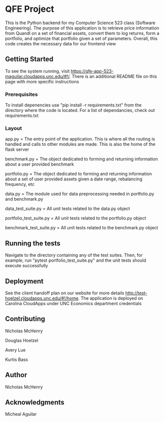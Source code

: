 # QFE Project

This is the Python backend for my Computer Science 523 class (Software Engineering). The purpose of this application is to retrieve price information from Quandl on a set of financial assets, convert them to log returns, form a portfolio, and optimize that portfolio given a set of parameters. Overall, this code creates the necessary data for our frontend view

## Getting Started

To see the system running, visit https://qfe-app-523-maguilar.cloudapps.unc.edu/#!/. There is an additional README file on this page with more specific instructions

### Prerequisites

To install depenencies use "pip install -r requirements.txt" from the directory where the code is located. For a list of dependancies, check out requirements.txt 

### Layout

app.py = The entry point of the application. This is where all the routing is handled and calls to other modules are made. This is also the home of the flask server

benchmark.py = The object dedicated to forming and returning information about a user provided benchmark

portfolio.py = The object dedicated to forming and returning information about a set of user provided assets given a date range, rebalancing frequency, etc

data.py = The module used for data preprocessing needed in portfolio.py and benchmark.py

data_test_suite.py = All unit tests related to the data.py object

portfolio_test_suite.py = All unit tests related to the portfolio.py object

benchmark_test_suite.py = All unit tests related to the benchmark.py object


## Running the tests

Navigate to the directory containing any of the test suites. Then, for example, run "pytest portfolio_test_suite.py" and the unit tests should execute successfully

## Deployment

See the client handoff plan on our website for more details http://test-hoelzel.cloudapps.unc.edu/#!/home. The application is deployed on Carolina CloudApps under UNC Economics department credentials


## Contributing

Nicholas McHenry

Douglas Hoelzel

Avery Lue

Kurtis Bass

## Author

Nicholas McHenry

## Acknowledgments

Micheal Aguilar
